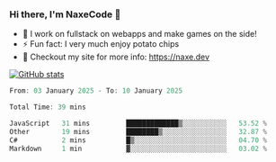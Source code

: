 ### Hi there, I'm NaxeCode 👋
- 🔭 I work on fullstack on webapps and make games on the side!
- ⚡ Fun fact: I very much enjoy potato chips
- 🔋 Checkout my site for more info: https://naxe.dev

[![GitHub stats](https://github-readme-stats.vercel.app/api?username=naxecode&theme=onedark)](https://naxe.dev)

<!--START_SECTION:waka-->

```csharp
From: 03 January 2025 - To: 10 January 2025

Total Time: 39 mins

JavaScript   31 mins         █████████████▒░░░░░░░░░░░   53.52 %
Other        19 mins         ████████▒░░░░░░░░░░░░░░░░   32.87 %
C#           2 mins          █▒░░░░░░░░░░░░░░░░░░░░░░░   04.70 %
Markdown     1 min           ▓░░░░░░░░░░░░░░░░░░░░░░░░   03.02 %
```

<!--END_SECTION:waka-->



<!--
**NaxeCode/NaxeCode** is a ✨ _special_ ✨ repository because its `README.md` (this file) appears on your GitHub profile.

Here are some ideas to get you started:

- 🔭 I’m currently working on Web apps for indie games!
- 🌱 I’m currently mastering C#
- 👯 I’m looking to collaborate on ...
- 🤔 I’m looking for help with ...
- 💬 Ask me about ...
- 📫 How to reach me: ...
- 😄 Pronouns: ...
- ⚡ Fun fact: I love chips
-->

